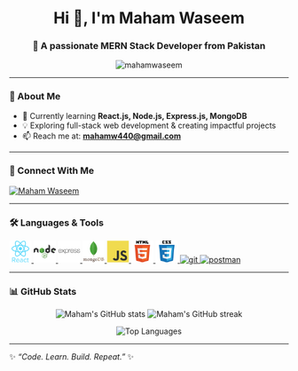 <h1 align="center">Hi 👋, I'm Maham Waseem</h1>
<h3 align="center">🚀 A passionate MERN Stack Developer from Pakistan</h3>

<p align="center"> 
  <img src="https://komarev.com/ghpvc/?username=mahamwaseem&label=Profile%20views&color=0e75b6&style=flat" alt="mahamwaseem" /> 
</p>

---

### 🌟 About Me  
- 🌱 Currently learning **React.js, Node.js, Express.js, MongoDB**  
- 💡 Exploring full-stack web development & creating impactful projects  
- 📫 Reach me at: **mahamw440@gmail.com**

---

### 🤝 Connect With Me  
<p align="left">
<a href="https://www.linkedin.com/in/maham-waseem/" target="blank">
  <img align="center" src="https://raw.githubusercontent.com/rahuldkjain/github-profile-readme-generator/master/src/images/icons/Social/linked-in-alt.svg" alt="Maham Waseem" height="30" width="40" />
</a>
</p>

---

### 🛠️ Languages & Tools  
<p align="left"> 
<a href="https://reactjs.org/" target="_blank"> 
  <img src="https://raw.githubusercontent.com/devicons/devicon/master/icons/react/react-original-wordmark.svg" alt="react" width="40" height="40"/> 
</a> 
<a href="https://nodejs.org" target="_blank"> 
  <img src="https://raw.githubusercontent.com/devicons/devicon/master/icons/nodejs/nodejs-original-wordmark.svg" alt="nodejs" width="40" height="40"/> 
</a> 
<a href="https://expressjs.com" target="_blank"> 
  <img src="https://raw.githubusercontent.com/devicons/devicon/master/icons/express/express-original-wordmark.svg" alt="express" width="40" height="40"/> 
</a> 
<a href="https://www.mongodb.com/" target="_blank"> 
  <img src="https://raw.githubusercontent.com/devicons/devicon/master/icons/mongodb/mongodb-original-wordmark.svg" alt="mongodb" width="40" height="40"/> 
</a> 
<a href="https://developer.mozilla.org/en-US/docs/Web/JavaScript" target="_blank"> 
  <img src="https://raw.githubusercontent.com/devicons/devicon/master/icons/javascript/javascript-original.svg" alt="javascript" width="40" height="40"/> 
</a> 
<a href="https://www.w3.org/html/" target="_blank"> 
  <img src="https://raw.githubusercontent.com/devicons/devicon/master/icons/html5/html5-original-wordmark.svg" alt="html5" width="40" height="40"/> 
</a> 
<a href="https://www.w3schools.com/css/" target="_blank"> 
  <img src="https://raw.githubusercontent.com/devicons/devicon/master/icons/css3/css3-original-wordmark.svg" alt="css3" width="40" height="40"/> 
</a> 
<a href="https://git-scm.com/" target="_blank"> 
  <img src="https://www.vectorlogo.zone/logos/git-scm/git-scm-icon.svg" alt="git" width="40" height="40"/> 
</a> 
<a href="https://postman.com" target="_blank"> 
  <img src="https://www.vectorlogo.zone/logos/getpostman/getpostman-icon.svg" alt="postman" width="40" height="40"/> 
</a> 
</p>

---

### 📊 GitHub Stats  
<p align="center">
  <img src="https://github-readme-stats.vercel.app/api?username=mahamwaseem&show_icons=true&theme=tokyonight" alt="Maham's GitHub stats" height="165"/>
  <img src="https://github-readme-streak-stats.herokuapp.com/?user=mahamwaseem&theme=tokyonight" alt="Maham's GitHub streak" height="165"/>
</p>

<p align="center">
  <img src="https://github-readme-stats.vercel.app/api/top-langs/?username=mahamwaseem&layout=compact&theme=tokyonight" alt="Top Languages" />
</p>

---

✨ *“Code. Learn. Build. Repeat.”* ✨
